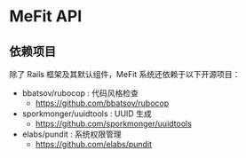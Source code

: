 # MeFit API

## 依赖项目

除了 Rails 框架及其默认组件，MeFit 系统还依赖于以下开源项目：

- bbatsov/rubocop : 代码风格检查
  - https://github.com/bbatsov/rubocop
- sporkmonger/uuidtools : UUID 生成
  - https://github.com/sporkmonger/uuidtools
- elabs/pundit : 系统权限管理
  - https://github.com/elabs/pundit

